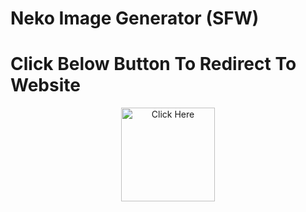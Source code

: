 # Neko Image Generator (SFW)

# Click Below Button To Redirect To Website 

<p align="center">
  <a href="https://muralibotz.github.io/Neko/">
    <img src="https://img.shields.io/badge/click%20me-007BFF?style=for-the-badge&logo=appveyor&logoColor=white&labelColor=007BFF&color=white&logoWidth=25" alt="Click Here" width="150">
  </a>
</p>
